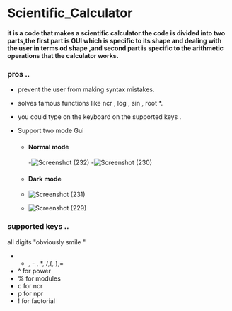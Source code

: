 # Scientific_Calculator
####  it is a code that makes a scientific calculator.the code is divided into two parts,the first part is GUI which is specific to its shape and dealing with the user in terms od shape ,and second part is specific to the arithmetic operations that the calculator works.
### pros ..

- prevent the user from making syntax mistakes.
- solves famous functions like ncr , log , sin , root *.
- you could type on the keyboard on the supported keys .
- Support two mode Gui 

  - #### Normal mode
  
    -![Screenshot (232)](https://user-images.githubusercontent.com/47304558/123267457-5272c600-d4fd-11eb-94ec-07416aeaec9b.png)
    -![Screenshot (230)](https://user-images.githubusercontent.com/47304558/123267511-64546900-d4fd-11eb-944c-6f33c5ccc4a9.png)
  - #### Dark mode 
   - ![Screenshot (231)](https://user-images.githubusercontent.com/47304558/123267809-b2696c80-d4fd-11eb-9b87-66480bff65fe.png)
   - ![Screenshot (229)](https://user-images.githubusercontent.com/47304558/123267869-c44b0f80-d4fd-11eb-967d-9647fd0f9d2f.png)

  



### supported keys ..

all digits "obviously smile "

- + , - , *, /,(, ),=
- ^ for power
- % for modules
- c for ncr
- p for npr
- ! for factorial
